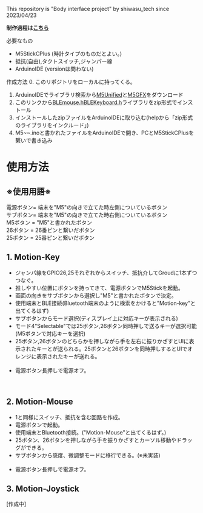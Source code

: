 This repository is "Body interface project" by shiwasu_tech since 2023/04/23

**制作過程は[こちら](https://shiwasu-tech.github.io/body_interface.html)**

必要なもの
- M5StickCPlus (時計タイプのものだとよい。)
- 抵抗(自由),タクトスイッチ,ジャンパー線
- ArduinoIDE (versionは問わない)


作成方法
0. このリポジトリをローカルに持ってくる。
1. ArduinoIDEでライブラリ検索から[M5Unified]()と[M5GFX]()をダウンロード
2. このリンクから[BLEmouse.h]()[BLEKeyboard.h]()ライブラリをzip形式でインストール
3. インストールしたzipファイルをArduinoIDEに取り込む(helpから「zip形式のライブラリをインクルード」)
4. M5~~.inoと書かれたファイルをArduinoIDEで開き、PCとM5StickCPlusを繋いで書き込み

# **使用方法**

## ※使用用語※
電源ボタン= 端末を"M5"の向きで立てた時左側についているボタン<br>
サブボタン= 端末を"M5"の向きで立てた時右側についているボタン<br>
M5ボタン = "M5"と書かれたボタン<br>
26ボタン = 26番ピンと繋いだボタン<br>
25ボタン = 25番ピンと繋いだボタン<br>

## 1. Motion-Key

- ジャンパ線をGPIO26,25それぞれからスイッチ、抵抗介してGroudに1本ずつつなぐ。
- 推しやすい位置にボタンを持ってきて、電源ボタンでM5Stickを起動。
- 画面の向きをサブボタンから選択し"M5"と書かれたボタンで決定。
- 使用端末とBLE接続(Bluetooth端末のように検索をかけると"Motion-key"と出てくるはず)
- サブボタンからモード選択(ディスプレイ上に対応キーが表示される)
- モード4"Selectable"では25ボタン,26ボタン同時押しで送るキーが選択可能(M5ボタンで対応キーを選択)
- 25ボタン,26ボタンのどちらかを押しながら手を左右に振りかざすとUIに表示されたキーとが送られる。25ボタンと26ボタンを同時押しするとUIでオレンジに表示されたキーが送れる。<br><br>
- 電源ボタン長押しで電源オフ。


<br>

## 2. Motion-Mouse
- 1と同様にスイッチ、抵抗を含む回路を作成。
- 電源ボタンで起動。
- 使用端末とBluetooth接続。("Motion-Mouse"と出てくるはず。)
- 25ボタン、26ボタンを押しながら手を振りかざすとカーソル移動やドラッグができる。
- サブボタンから感度、微調整モードに移行できる。(※未実装)<br><br>
- 電源ボタン長押しで電源オフ。

## 3. Motion-Joystick

[作成中]
